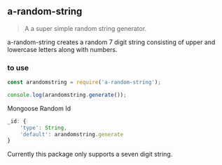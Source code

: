 ## a-random-string

> A a super simple random string generator.

a-random-string creates a random 7 digit string consisting of upper and lowercase letters along with numbers.

### to use

```js
const arandomstring = require('a-random-string');

console.log(arandomstring.generate());
```

Mongoose Random Id
```js
_id: {
    'type': String,
    'default': arandomstring.generate
}
```

Currently this package only supports a seven digit string.